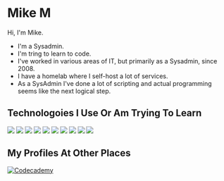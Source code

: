 # Mike M

Hi, I'm Mike.
* I'm a Sysadmin.
* I'm tring to learn to code.
* I've worked in various areas of IT, but primarily as a Sysadmin, since 2008.
* I have a homelab where I self-host a lot of services.
* As a SysAdmin I've done a lot of scripting and actual programming seems like the next logical step.

## Technologoies I Use Or Am Trying To Learn

![](https://img.shields.io/badge/PowerShell-5391FE?style=for-the-badge&logo=powershell&logoColor=white)
![](https://img.shields.io/badge/HTML5-E34F26?style=for-the-badge&logo=html5&logoColor=white)
![](https://img.shields.io/badge/CSS-663399?style=for-the-badge&logo=css&logoColor=white)
![](https://img.shields.io/badge/JavaScript-F7DF1E?style=for-the-badge&logo=javascript&logoColor=white)
![](https://img.shields.io/badge/Python-3776AB?style=for-the-badge&logo=python&logoColor=white)
![](https://img.shields.io/badge/Go-00ADD8?style=for-the-badge&logo=go&logoColor=white)
![](https://img.shields.io/badge/Docker-2496ED?style=for-the-badge&logo=docker&logoColor=white)
![](https://img.shields.io/badge/VSCodium-2F80ED?style=for-the-badge&logo=vscodium&logoColor=white)
![](https://img.shields.io/badge/Git-F05032?style=for-the-badge&logo=git&logoColor=white)
![](https://img.shields.io/badge/Markdown-F71A4A?style=for-the-badge&logo=markdown&logoColor=white)

## My Profiles At Other Places

[![Codecademy](https://img.shields.io/badge/Codecademy-FFF0E5?style=for-the-badge&logo=codecademy&logoColor=1F243A)](https://www.codecademy.com/profiles/mmert9008)
